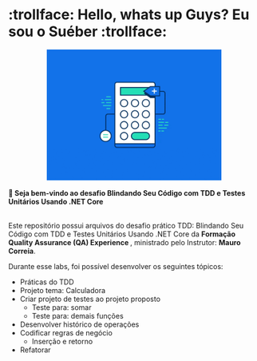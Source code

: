 <div>
  <h1 align="left">
  :trollface: Hello, whats up Guys?  Eu sou o Suéber :trollface:
  </h1>

  <p align="center">
  <img src='https://github.com/SueberDEV/DIO-TDD_DOTNET/blob/main/calculater.gif' width='350'>
  </p>

<div align='left'>
  <b> 🎉 Seja bem-vindo ao desafio Blindando Seu Código com TDD e Testes Unitários Usando .NET Core
 </b>
</div> </br>

  <p align="left">
    Este repositório possui arquivos do desafio prático TDD: Blindando Seu Código com TDD e Testes Unitários Usando .NET Core
 da <b>Formação Quality Assurance (QA) Experience </b>, ministrado pelo Instrutor: <b>
Mauro Correia</b>.</p>

 Durante esse labs, foi possível desenvolver os seguintes tópicos:

- Práticas do TDD
- Projeto tema: Calculadora
- Criar projeto de testes ao projeto proposto
    - Teste para: somar
    - Teste para: demais funções
- Desenvolver histórico de operações
- Codificar regras de negócio
    - Inserção e retorno
- Refatorar
